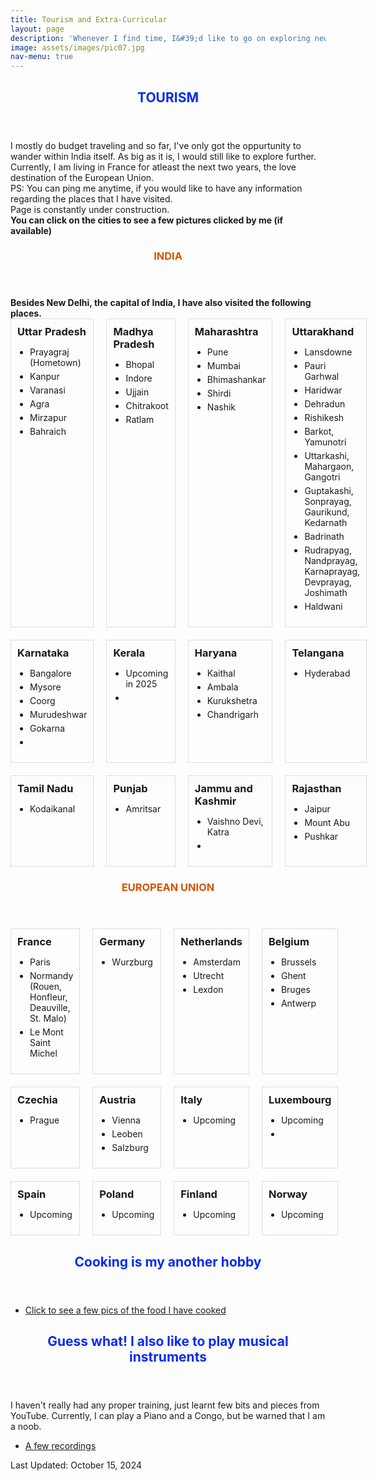 ```yaml
---
title: Tourism and Extra-Curricular
layout: page
description: 'Whenever I find time, I&#39;d like to go on exploring new places and people. Below you can find few pics of all the places that I have visited so far (PS: these are the only places for which have pictures)'
image: assets/images/pic07.jpg
nav-menu: true
---
```


<!-- Main -->
<div id="main">

<!-- One -->
<section id="one">
	<div class="inner">
    <header class="major">
      <h2><font color="##5B2C6F">TOURISM</font></h2>
    </header>
		<p>I mostly do budget traveling and so far, I&#39;ve only got the oppurtunity to wander within India itself. As big as it is, I would still like to explore further. Currently, I am living in France for atleast the next two years, the love destination of the European Union. <br/> PS: You can ping me anytime, if you would like to have any information regarding the places that I have visited. <br /> Page is constantly under construction. <br /> <b> You can click on the cities to see a few pictures clicked by me (if available)</b></p>
	</div>
</section>

<!-- Two -->
<section id="one">
  <div class="inner">
    <header class="major">
      <h3><font color="#D35400">INDIA</font></h3>
    </header>
    <b>Besides New Delhi, the capital of India, I have also visited the following places. </b> <br/>
    <div class="grid-container">
      <div class="grid-item">
        <h3>Uttar Pradesh</h3>
        <ul>
          <li>Prayagraj (Hometown)</li>
          <li>Kanpur</li>
          <li>Varanasi</li>
		      <li>Agra</li>
		      <li>Mirzapur</li>
		      <li>Bahraich</li>
        </ul>
      </div>
      <div class="grid-item">
        <h3>Madhya Pradesh</h3>
        <ul>
          <li>Bhopal</li>
          <li>Indore</li>
          <li>Ujjain</li>
          <li>Chitrakoot</li>
          <li>Ratlam</li>
        </ul>
      </div>
      <!-- Add more grid-item divs here for additional lists -->
      <div class="grid-item">
        <h3>Maharashtra</h3>
        <ul>
          <li>Pune</li>
          <li>Mumbai</li>
		      <li>Bhimashankar</li>
          <li>Shirdi</li>
          <li>Nashik</li>
        </ul>
      </div>
      <div class="grid-item">
        <h3>Uttarakhand</h3>
        <ul>
          <li>Lansdowne</li>
          <li>Pauri Garhwal</li>
		      <li>Haridwar</li>
          <li>Dehradun</li>
		      <li>Rishikesh</li>
		      <li>Barkot, Yamunotri</li>
		      <li>Uttarkashi, Mahargaon, Gangotri</li>
          <li>Guptakashi, Sonprayag, Gaurikund, Kedarnath</li>
          <li>Badrinath</li>
		      <li>Rudrapyag, Nandprayag, Karnaprayag, Devprayag, Joshimath</li>
          <li>Haldwani</li>
        </ul>
      </div>
      <div class="grid-item">
        <h3>Karnataka</h3>
        <ul>
          <li>Bangalore</li>
          <li>Mysore</li>
		      <li>Coorg</li>
          <li>Murudeshwar</li>
		      <li>Gokarna</li>
          <li></li>
        </ul>
      </div>
      <div class="grid-item">
        <h3>Kerala</h3>
        <ul>
          <li>Upcoming in 2025</li>
          <li></li>
        </ul>
      </div>
      <div class="grid-item">
        <h3>Haryana</h3>
        <ul>
          <li>Kaithal</li>
          <li>Ambala</li>
		      <li>Kurukshetra</li>
          <li>Chandrigarh</li>
        </ul>
      </div>
      <div class="grid-item">
        <h3>Telangana</h3>
        <ul>
          <li>Hyderabad</li>
        </ul>
      </div>
	  <div class="grid-item">
        <h3>Tamil Nadu</h3>
        <ul>
          <li>Kodaikanal</li>
        </ul>
      </div>
	  <div class="grid-item">
        <h3>Punjab</h3>
        <ul>
          <li>Amritsar</li>
        </ul>
      </div>
	  <div class="grid-item">
        <h3>Jammu and Kashmir</h3>
        <ul>
          <li>Vaishno Devi, Katra</li>
          <li></li>
        </ul>
      </div>
	  <div class="grid-item">
        <h3>Rajasthan</h3>
        <ul>
          <li>Jaipur</li>
          <li>Mount Abu</li>
		      <li>Pushkar</li>
        </ul>
      </div>
    </div>
  </div>
</section>

<style>
  .grid-container {
    display: grid;
    grid-template-columns: repeat(4, 1fr);
    gap: 20px; /* Adjust the gap as needed */
  }

  .grid-item {
    border: 1px solid #ddd; /* Optional: for visual separation */
    padding: 10px; /* Optional: adjust padding as needed */
  }

  .grid-item h3 {
    margin: 0 0 10px 0; /* Add some space below the header */
  }

  .grid-item ul {
    list-style-type: disc; /* Use bullets for list items */
    padding-left: 20px; /* Add padding to indent the list */
  }

  .grid-item ul li {
    margin-bottom: 5px; /* Add space between list items */
  }
</style>

<section id="one">
  <div class="inner">
    <header class="major">
      <h3><font color="#D35400">EUROPEAN UNION</font></h3>
    </header>
    <div class="grid-container">
      <div class="grid-item">
        <h3>France</h3>
        <ul>
          <li>Paris</li>
          <li>Normandy (Rouen, Honfleur, Deauville, St. Malo)</li>
          <li>Le Mont Saint Michel</li>
        </ul>
      </div>
      <div class="grid-item">
        <h3>Germany</h3>
        <ul>
          <li>Wurzburg</li>
        </ul>
      </div>
      <!-- Add more grid-item divs here for additional lists -->
      <div class="grid-item">
        <h3>Netherlands</h3>
        <ul>
          <li>Amsterdam</li>
          <li>Utrecht</li>
          <li>Lexdon</li>
        </ul>
      </div>
      <div class="grid-item">
        <h3>Belgium</h3>
        <ul>
          <li>Brussels</li>
          <li>Ghent</li>
          <li>Bruges</li>
          <li>Antwerp</li>
        </ul>
      </div>
      <div class="grid-item">
        <h3>Czechia</h3>
        <ul>
          <li>Prague</li>
        </ul>
      </div>
      <div class="grid-item">
        <h3>Austria</h3>
        <ul>
          <li>Vienna</li>
          <li>Leoben</li>
          <li>Salzburg</li>
        </ul>
      </div>
      <div class="grid-item">
        <h3>Italy</h3>
        <ul>
          <li>Upcoming</li>
        </ul>
      </div>
      <div class="grid-item">
        <h3>Luxembourg</h3>
        <ul>
          <li>Upcoming</li>
          <li></li>
        </ul>
      </div>
      <div class="grid-item">
        <h3>Spain</h3>
        <ul>
          <li>Upcoming</li>
        </ul>
      </div>
      <div class="grid-item">
        <h3>Poland</h3>
        <ul>
          <li>Upcoming</li>
        </ul>
      </div>
      <div class="grid-item">
        <h3>Finland</h3>
        <ul>
          <li>Upcoming</li>
        </ul>
      </div>
      <div class="grid-item">
        <h3>Norway</h3>
        <ul>
          <li>Upcoming</li>
        </ul>
      </div>
    </div>
  </div>
</section>

<style>
  .grid-container {
    display: grid;
    grid-template-columns: repeat(4, 1fr);
    gap: 20px; /* Adjust the gap as needed */
  }

  .grid-item {
    border: 1px solid #ddd; /* Optional: for visual separation */
    padding: 10px; /* Optional: adjust padding as needed */
  }

  .grid-item h3 {
    margin: 0 0 10px 0; /* Add some space below the header */
  }

  .grid-item ul {
    list-style-type: disc; /* Use bullets for list items */
    padding-left: 20px; /* Add padding to indent the list */
  }

  .grid-item ul li {
    margin-bottom: 5px; /* Add space between list items */
  }
</style>


<!-- Three -->
<section id="three">
	<div class="inner">
		<header class="major">
			<h2><font color="##5B2C6F">Cooking is my another hobby</font></h2>
		</header>
		<p></p>
		<ul class="actions">
			<li><a href="generic.html" class="button next">Click to see a few pics of the food I have cooked</a></li>
		</ul>
	</div>
</section>

<!-- Three -->
<section id="three">
	<div class="inner">
		<header class="major">
			<h2><font color="##5B2C6F">Guess what! I also like to play musical instruments</font></h2>
		</header>
		<p>I haven't really had any proper training, just learnt few bits and pieces from YouTube. Currently, I can play a Piano and a Congo, but be warned that I am a noob.</p>
		<ul class="actions">
			<li><a href="generic.html" class="button next">A few recordings</a></li>
		</ul>
	</div>
</section>

</div>

Last Updated: October 15, 2024